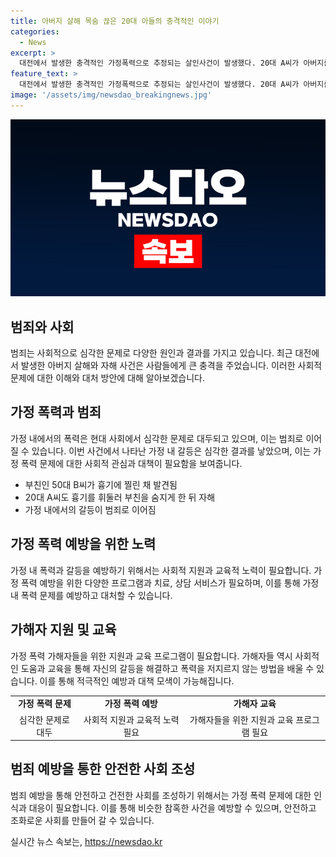 ```yaml
---
title: 아버지 살해 목숨 끊은 20대 아들의 충격적인 이야기
categories:
  - News
excerpt: >
  대전에서 발생한 충격적인 가정폭력으로 추정되는 살인사건이 발생했다. 20대 A씨가 아버지를 살해한 후 자해한 후 목숨을 잃었다. A씨와 피해자인 50대 B씨는 다세대 주택에서 흉기에 찔려 발견됐고, 둘 다 병원으로 옮겨졌지만 숨졌다. 여동생 C씨의 신고로 사건이 발각됐으며, 경찰은 정확한 경위를 조사 중이라고 밝혔다. 사건에 대한 심층적인 수사가 이뤄지고 있으며, 이에 대한 관심이 높다.
feature_text: >
  대전에서 발생한 충격적인 가정폭력으로 추정되는 살인사건이 발생했다. 20대 A씨가 아버지를 살해한 후 자해한 후 목숨을 잃었다. A씨와 피해자인 50대 B씨는 다세대 주택에서 흉기에 찔려 발견됐고, 둘 다 병원으로 옮겨졌지만 숨졌다. 여동생 C씨의 신고로 사건이 발각됐으며, 경찰은 정확한 경위를 조사 중이라고 밝혔다. 사건에 대한 심층적인 수사가 이뤄지고 있으며, 이에 대한 관심이 높다.
image: '/assets/img/newsdao_breakingnews.jpg'
---
```


<p><img src="/assets/img/newsdao_breakingnews.jpg" alt="koreaapp 속보" /></p>

<h2 data-ke-size="size26">범죄와 사회</h2>

<p data-ke-size="size16">범죄는 사회적으로 심각한 문제로 다양한 원인과 결과를 가지고 있습니다. 최근 대전에서 발생한 아버지 살해와 자해 사건은 사람들에게 큰 충격을 주었습니다. 이러한 사회적 문제에 대한 이해와 대처 방안에 대해 알아보겠습니다.</p>

<h2 data-ke-size="size26">가정 폭력과 범죄</h2>

<p data-ke-size="size16">가정 내에서의 폭력은 현대 사회에서 심각한 문제로 대두되고 있으며, 이는 범죄로 이어질 수 있습니다. 이번 사건에서 나타난 가정 내 갈등은 심각한 결과를 낳았으며, 이는 가정 폭력 문제에 대한 사회적 관심과 대책이 필요함을 보여줍니다.</p>

<ul>
  <li>부친인 50대 B씨가 흉기에 찔린 채 발견됨</li>
  <li>20대 A씨도 흉기를 휘둘러 부친을 숨지게 한 뒤 자해</li>
  <li>가정 내에서의 갈등이 범죄로 이어짐</li>
</ul>

<h2 data-ke-size="size26">가정 폭력 예방을 위한 노력</h2>

<p data-ke-size="size16">가정 내 폭력과 갈등을 예방하기 위해서는 사회적 지원과 교육적 노력이 필요합니다. 가정 폭력 예방을 위한 다양한 프로그램과 치료, 상담 서비스가 필요하며, 이를 통해 가정 내 폭력 문제를 예방하고 대처할 수 있습니다.</p>

<h2 data-ke-size="size26">가해자 지원 및 교육</h2>

<p data-ke-size="size16">가정 폭력 가해자들을 위한 지원과 교육 프로그램이 필요합니다. 가해자들 역시 사회적인 도움과 교육을 통해 자신의 갈등을 해결하고 폭력을 저지르지 않는 방법을 배울 수 있습니다. 이를 통해 적극적인 예방과 대책 모색이 가능해집니다.</p>

<table>
  <tr>
    <td style="text-align: center; height: 17px;"><b>가정 폭력 문제</b></td>
    <td style="text-align: center; height: 17px;"><b>가정 폭력 예방</b></td>
    <td style="text-align: center; height: 17px;"><b>가해자 교육</b></td>
  </tr>
  <tr>
    <td style="text-align: center; height: 17px;">심각한 문제로 대두</td>
    <td style="text-align: center; height: 17px;">사회적 지원과 교육적 노력 필요</td>
    <td style="text-align: center; height: 17px;">가해자들을 위한 지원과 교육 프로그램 필요</td>
  </tr>
</table>

<h2 data-ke-size="size26">범죄 예방을 통한 안전한 사회 조성</h2>

<p data-ke-size="size16">범죄 예방을 통해 안전하고 건전한 사회를 조성하기 위해서는 가정 폭력 문제에 대한 인식과 대응이 필요합니다. 이를 통해 비슷한 참혹한 사건을 예방할 수 있으며, 안전하고 조화로운 사회를 만들어 갈 수 있습니다.</p>
실시간 뉴스 속보는, <a href="https://newsdao.kr" rel="dofollow">https://newsdao.kr</a>


